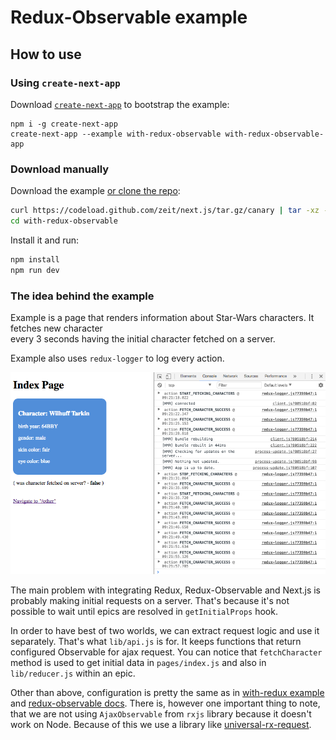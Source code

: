 # Redux-Observable example

## How to use

### Using `create-next-app`

Download [`create-next-app`](https://github.com/segmentio/create-next-app) to bootstrap the example:

```
npm i -g create-next-app
create-next-app --example with-redux-observable with-redux-observable-app
```

### Download manually

Download the example [or clone the repo](https://github.com/zeit/next.js):

```bash
curl https://codeload.github.com/zeit/next.js/tar.gz/canary | tar -xz --strip=2 next.js-canary/examples/with-redux-observable
cd with-redux-observable
```

Install it and run:

```bash
npm install
npm run dev
```


### The idea behind the example
Example is a page that renders information about Star-Wars characters. It fetches new character  
every 3 seconds having the initial character fetched on a server.

Example also uses `redux-logger` to log every action.

![demo page](demo.png)

The main problem with integrating Redux, Redux-Observable and Next.js is probably making initial requests
on a server. That's because it's not possible to wait until epics are resolved in `getInitialProps` hook. 

In order to have best of two worlds, we can extract request logic and use it separately. 
That's what `lib/api.js` is for. It keeps functions that return configured Observable for ajax request. 
You can notice that `fetchCharacter` method is used to get initial data in `pages/index.js` 
and also in `lib/reducer.js` within an epic.

Other than above, configuration is pretty the same as in 
[with-redux example](https://github.com/zeit/next.js/tree/canary/examples/with-redux)
and [redux-observable docs](https://redux-observable.js.org/). There is, however one important thing
to note, that we are not using `AjaxObservable` from `rxjs` library because it doesn't work on Node.
Because of this we use a library like [universal-rx-request](https://www.npmjs.com/package/universal-rx-request).

